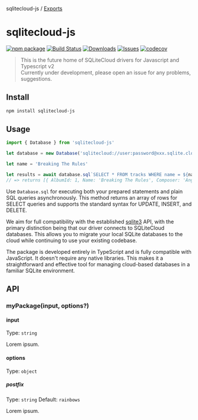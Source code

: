 sqlitecloud-js / [Exports](modules.md)

# sqlitecloud-js

[![npm package][npm-img]][npm-url]
[![Build Status][build-img]][build-url]
[![Downloads][downloads-img]][downloads-url]
[![Issues][issues-img]][issues-url]
[![codecov](https://codecov.io/gh/sqlitecloud/sqlitecloud-js/graph/badge.svg?token=ZOKE9WFH62)](https://codecov.io/gh/sqlitecloud/sqlitecloud-js)

> This is the future home of SQLiteCloud drivers for Javascript and Typescript v2  
> Currently under development, please open an issue for any problems, suggestions.

## Install

```bash
npm install sqlitecloud-js
```

## Usage

```ts
import { Database } from 'sqlitecloud-js'

let database = new Database('sqlitecloud://user:password@xxx.sqlite.cloud:8860/chinook.db')

let name = 'Breaking The Rules'

let results = await database.sql`SELECT * FROM tracks WHERE name = ${name}`
// => returns [{ AlbumId: 1, Name: 'Breaking The Rules', Composer: 'Angus Young... }]
```

Use `Database.sql` for executing both your prepared statements and plain SQL queries asynchronously. This method returns an array of rows for SELECT queries and supports the standard syntax for UPDATE, INSERT, and DELETE.

We aim for full compatibility with the established [sqlite3](https://www.npmjs.com/package/sqlite3) API, with the primary distinction being that our driver connects to SQLiteCloud databases. This allows you to migrate your local SQLite databases to the cloud while continuing to use your existing codebase.

The package is developed entirely in TypeScript and is fully compatible with JavaScript. It doesn't require any native libraries. This makes it a straightforward and effective tool for managing cloud-based databases in a familiar SQLite environment.

## API

### myPackage(input, options?)

#### input

Type: `string`

Lorem ipsum.

#### options

Type: `object`

##### postfix

Type: `string`
Default: `rainbows`

Lorem ipsum.

[build-img]: https://github.com/ryansonshine/typescript-npm-package-template/actions/workflows/release.yml/badge.svg
[build-url]: https://github.com/ryansonshine/typescript-npm-package-template/actions/workflows/release.yml
[downloads-img]: https://img.shields.io/npm/dt/sqlitecloud-js
[downloads-url]: https://www.npmtrends.com/sqlitecloud-js
[npm-img]: https://img.shields.io/npm/v/sqlitecloud-js
[npm-url]: https://www.npmjs.com/package/sqlitecloud-js
[issues-img]: https://img.shields.io/github/issues/sqlitecloud/sqlitecloud-js
[issues-url]: https://github.com/sqlitecloud/sqlitecloud-js/issues
